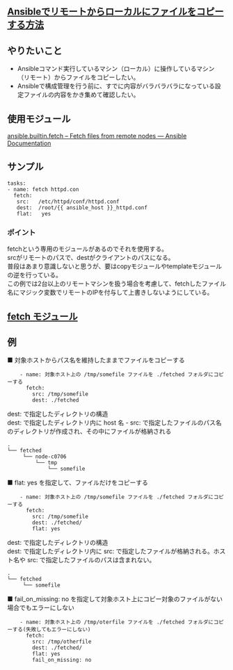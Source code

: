 ## [Ansibleでリモートからローカルにファイルをコピーする方法](https://nobiemon.hatenablog.com/entry/2020/10/16/101034)

## やりたいこと
* Ansibleコマンド実行しているマシン（ローカル）に操作しているマシン（リモート）からファイルをコピーしたい。
* Ansibleで構成管理を行う前に、すでに内容がバラバラバラになっている設定ファイルの内容をかき集めて確認したい。

## 使用モジュール
[ansible.builtin.fetch – Fetch files from remote nodes — Ansible Documentation](https://docs.ansible.com/ansible/latest/collections/ansible/builtin/fetch_module.html)<br>

## サンプル
```
tasks:
- name: fetch httpd.con
  fetch:
   src:   /etc/httpd/conf/httpd.conf
   dest:  /root/{{ ansible_host }}_httpd.conf
   flat:   yes
```

### ポイント

fetchという専用のモジュールがあるのでそれを使用する。<br>
srcがリモートのパスで、destがクライアントのパスになる。<br>
普段はあまり意識しないと思うが、要はcopyモジュールやtemplateモジュールの逆を行っている。<br>
この例では2台以上のリモートマシンを扱う場合を考慮して、fetchしたファイル名にマジック変数でリモートのIPを付与して上書きしないようにしている。<br>

## [fetch モジュール](https://dekitakotono.blogspot.com/2019/05/fetch.html)
## 例
■ 対象ホストからパス名を維持したままでファイルをコピーする<br>
```
    - name: 対象ホスト上の /tmp/somefile ファイルを ./fetched フォルダにコピーする
      fetch:
        src: /tmp/somefile
        dest: ./fetched
```
dest: で指定したディレクトリの構造<br>
dest: で指定したディレクトリ内に host 名 - src: で指定したファイルのパス名 のディレクトリが作成され、その中にファイルが格納される<br>

```
.
└── fetched
     └── node-c0706
         └── tmp
             └── somefile
```

■ flat: yes を指定して、ファイルだけをコピーする<br>
```
    - name: 対象ホスト上の /tmp/somefile ファイルを ./fetched フォルダにコピーする
      fetch:
        src: /tmp/somefile
        dest: ./fetched/
        flat: yes
```

dest: で指定したディレクトリの構造<br>
 dest: で指定したディレクトリ内に src: で指定したファイルが格納される。ホスト名や src: で指定したファイルのパスは含まれない。<br>

```
.
└── fetched
     └── somefile
```

■ fail_on_missing: no を指定して対象ホスト上にコピー対象のファイルがない場合でもエラーにしない<br>
```
    - name: 対象ホスト上の /tmp/oterfile ファイルを ./fetched フォルダにコピーする(失敗してもエラーにしない)
      fetch:
        src: /tmp/otherfile
        dest: ./fetched/
        flat: yes
        fail_on_missing: no
```
